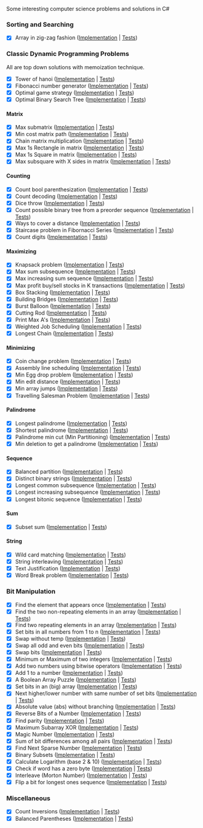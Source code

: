 Some interesting computer science problems and solutions in C#

### Sorting and Searching

- [X] Array in zig-zag fashion ([Implementation](https://github.com/justcoding121/CS-Problems/blob/master/CS.Problems/Sorting/ZigZagOrderer.cs) | [Tests](https://github.com/justcoding121/CS-Problems/blob/master/CS.Problems.Tests/Sorting/ZigZag_Tests.cs))

### Classic Dynamic Programming Problems

All are top down solutions with memoization technique.

- [X] Tower of hanoi ([Implementation](https://github.com/justcoding121/CS-Problems/blob/master/CS.Problems/DynamicProgramming/TowerOfHanoi.cs) | [Tests](https://github.com/justcoding121/CS-Problems/blob/master/CS.Problems.Tests/DynamicProgramming/TowerOfHanoi_Tests.cs))
- [X] Fibonacci number generator ([Implementation](https://github.com/justcoding121/CS-Problems/blob/master/CS.Problems/DynamicProgramming/Fibornacci.cs) | [Tests](https://github.com/justcoding121/CS-Problems/blob/master/CS.Problems.Tests/DynamicProgramming/Fibornacci_Tests.cs))
- [X] Optimal game strategy ([Implementation](https://github.com/justcoding121/CS-Problems/blob/master/CS.Problems/DynamicProgramming/OptimalGameStrategy.cs) | [Tests](https://github.com/justcoding121/CS-Problems/blob/master/CS.Problems.Tests/DynamicProgramming/OptimalGameStrategy_Tests.cs))
- [X] Optimal Binary Search Tree ([Implementation](https://github.com/justcoding121/CS-Problems/blob/master/CS.Problems/DynamicProgramming/OptimalBST.cs) | [Tests](https://github.com/justcoding121/CS-Problems/blob/master/CS.Problems.Tests/DynamicProgramming/OptimalBST_Tests.cs))

#### Matrix

- [X] Max submatrix ([Implementation](https://github.com/justcoding121/CS-Problems/blob/master/CS.Problems/DynamicProgramming/Matrix/MaxSubMatrix.cs) | [Tests](https://github.com/justcoding121/CS-Problems/blob/master/CS.Problems.Tests/DynamicProgramming/Matrix/MaxSubMatrix_Tests.cs))
- [X] Min cost matrix path ([Implementation](https://github.com/justcoding121/CS-Problems/blob/master/CS.Problems/DynamicProgramming/Matrix/MinCostMatrixPath.cs) | [Tests](https://github.com/justcoding121/CS-Problems/blob/master/CS.Problems.Tests/DynamicProgramming/Matrix/MatrixMinCost_Tests.cs))
- [X] Chain matrix multiplication ([Implementation](https://github.com/justcoding121/CS-Problems/blob/master/CS.Problems/DynamicProgramming/Matrix/ChainMultiplication.cs) | [Tests](https://github.com/justcoding121/CS-Problems/blob/master/CS.Problems.Tests/DynamicProgramming/Matrix/ChainMultiplication_Tests.cs))
- [X] Max 1s Rectangle in matrix ([Implementation](https://github.com/justcoding121/CS-Problems/blob/master/CS.Problems/DynamicProgramming/Matrix/Max1sRectangle.cs) | [Tests](https://github.com/justcoding121/CS-Problems/blob/master/CS.Problems.Tests/DynamicProgramming/Matrix/Max1sRectangle_Tests.cs))
- [X] Max 1s Square in matrix ([Implementation](https://github.com/justcoding121/CS-Problems/blob/master/CS.Problems/DynamicProgramming/Matrix/Max1sSquare.cs) | [Tests](https://github.com/justcoding121/CS-Problems/blob/master/CS.Problems.Tests/DynamicProgramming/Matrix/Max1sSquare_Tests.cs))
- [X] Max subsquare with X sides in matrix ([Implementation](https://github.com/justcoding121/CS-Problems/blob/master/CS.Problems/DynamicProgramming/Matrix/MaxXSideSubSquare.cs) | [Tests](https://github.com/justcoding121/CS-Problems/blob/master/CS.Problems.Tests/DynamicProgramming/Matrix/MaxXSideSubSquare_Tests.cs))

#### Counting

- [X] Count bool parenthesization ([Implementation](https://github.com/justcoding121/CS-Problems/blob/master/CS.Problems/DynamicProgramming/Count/CountBoolParenthesization.cs) | [Tests](https://github.com/justcoding121/CS-Problems/blob/master/CS.Problems.Tests/DynamicProgramming/Count/BoolParenthesis_Tests.cs))
- [X] Count decoding ([Implementation](https://github.com/justcoding121/CS-Problems/blob/master/CS.Problems/DynamicProgramming/Count/CountDecodings.cs) | [Tests](https://github.com/justcoding121/CS-Problems/blob/master/CS.Problems.Tests/DynamicProgramming/Count/CountDecodings_Test.cs))
- [X] Dice throw ([Implementation](https://github.com/justcoding121/CS-Problems/blob/master/CS.Problems/DynamicProgramming/Count/DiceThrow.cs) | [Tests](https://github.com/justcoding121/CS-Problems/blob/master/CS.Problems.Tests/DynamicProgramming/Count/DiceThrow_Tests.cs))
- [X] Count possible binary tree from a preorder sequence ([Implementation](https://github.com/justcoding121/CS-Problems/blob/master/CS.Problems/DynamicProgramming/Count/CountBinaryTree.cs) | [Tests](https://github.com/justcoding121/CS-Problems/blob/master/CS.Problems.Tests/DynamicProgramming/Count/CountBinaryTree_Tests.cs))
- [X] Ways to cover a distance ([Implementation](https://github.com/justcoding121/CS-Problems/blob/master/CS.Problems/DynamicProgramming/Count/WaysToCoverDistance.cs) | [Tests](https://github.com/justcoding121/CS-Problems/blob/master/CS.Problems.Tests/DynamicProgramming/Count/WaysToCover_Tests.cs))
- [X] Staircase problem in Fibornacci Series ([Implementation](https://github.com/justcoding121/CS-Problems/blob/master/CS.Problems/DynamicProgramming/Count/StairCaseProblem.cs) | [Tests](https://github.com/justcoding121/CS-Problems/blob/master/CS.Problems.Tests/DynamicProgramming/Count/StairCaseProblem_Tests.cs))
- [X] Count digits ([Implementation](https://github.com/justcoding121/CS-Problems/blob/master/CS.Problems/DynamicProgramming/Count/DigitCounter.cs) | [Tests](https://github.com/justcoding121/CS-Problems/blob/master/CS.Problems.Tests/DynamicProgramming/Count/DigitCounter_Tests.cs))

#### Maximizing

- [X] Knapsack problem ([Implementation](https://github.com/justcoding121/CS-Problems/blob/master/CS.Problems/DynamicProgramming/Maximizing/KnackSackProblems.cs) | [Tests](https://github.com/justcoding121/CS-Problems/blob/master/CS.Problems.Tests/DynamicProgramming/Maximizing/KnackSackProblems_Tests.cs))
- [X] Max sum subsequence ([Implementation](https://github.com/justcoding121/CS-Problems/blob/master/CS.Problems/DynamicProgramming/Maximizing/MaxSumSubSequence.cs) | [Tests](https://github.com/justcoding121/CS-Problems/blob/master/CS.Problems.Tests/DynamicProgramming/Maximizing/MaxSumSequence_Tests.cs))
- [X] Max increasing sum sequence ([Implementation](https://github.com/justcoding121/CS-Problems/blob/master/CS.Problems/DynamicProgramming/Maximizing/MaxSumIncreasingSequence.cs) | [Tests](https://github.com/justcoding121/CS-Problems/blob/master/CS.Problems.Tests/DynamicProgramming/Maximizing/MaxSumIncreasingSequence_Tests.cs))
- [X] Max profit buy/sell stocks in K transactions ([Implementation](https://github.com/justcoding121/CS-Problems/blob/master/CS.Problems/DynamicProgramming/Maximizing/MaxProfitKTransactions.cs) | [Tests](https://github.com/justcoding121/CS-Problems/blob/master/CS.Problems.Tests/DynamicProgramming/Maximizing/MaxProfitKTransactions_Tests.cs))
- [X] Box Stacking ([Implementation](https://github.com/justcoding121/CS-Problems/blob/master/CS.Problems/DynamicProgramming/Maximizing/BoxStacking.cs) | [Tests](https://github.com/justcoding121/CS-Problems/blob/master/CS.Problems.Tests/DynamicProgramming/Maximizing/BoxStacking_Tests.cs))
- [X] Building Bridges ([Implementation](https://github.com/justcoding121/CS-Problems/blob/master/CS.Problems/DynamicProgramming/Maximizing/BuildingBridges.cs) | [Tests](https://github.com/justcoding121/CS-Problems/blob/master/CS.Problems.Tests/DynamicProgramming/Maximizing/BuildingBridges_Tests.cs))
- [X] Burst Balloon ([Implementation](https://github.com/justcoding121/CS-Problems/blob/master/CS.Problems/DynamicProgramming/Maximizing/BurstBalloon.cs) | [Tests](https://github.com/justcoding121/CS-Problems/blob/master/CS.Problems.Tests/DynamicProgramming/Maximizing/BurstBalloon_Tests.cs))
- [X] Cutting Rod ([Implementation](https://github.com/justcoding121/CS-Problems/blob/master/CS.Problems/DynamicProgramming/Maximizing/CuttingRod.cs) | [Tests](https://github.com/justcoding121/CS-Problems/blob/master/CS.Problems.Tests/DynamicProgramming/Maximizing/CuttingRod_Tests.cs))
- [X] Print Max A's ([Implementation](https://github.com/justcoding121/CS-Problems/blob/master/CS.Problems/DynamicProgramming/Maximizing/PrintMaxAs.cs) | [Tests](https://github.com/justcoding121/CS-Problems/blob/master/CS.Problems.Tests/DynamicProgramming/Maximizing/PrintMaxAs_Tests.cs))
- [X] Weighted Job Scheduling ([Implementation](https://github.com/justcoding121/CS-Problems/blob/master/CS.Problems/DynamicProgramming/Maximizing/WeightedJobScheduling.cs) | [Tests](https://github.com/justcoding121/CS-Problems/blob/master/CS.Problems.Tests/DynamicProgramming/Maximizing/WeightedJobScheduling_Tests.cs))
- [X] Longest Chain ([Implementation](https://github.com/justcoding121/CS-Problems/blob/master/CS.Problems/DynamicProgramming/Maximizing/LongestChain.cs) | [Tests](https://github.com/justcoding121/CS-Problems/blob/master/CS.Problems.Tests/DynamicProgramming/Maximizing/LongestChain_Tests.cs))

#### Minimizing

- [X] Coin change problem ([Implementation](https://github.com/justcoding121/CS-Problems/blob/master/CS.Problems/DynamicProgramming/Minimizing/CoinChangeProblems.cs) | [Tests](https://github.com/justcoding121/CS-Problems/blob/master/CS.Problems.Tests/DynamicProgramming/Minimizing/CoinChangeProblems_Tests.cs))
- [X] Assembly line scheduling ([Implementation](https://github.com/justcoding121/CS-Problems/blob/master/CS.Problems/DynamicProgramming/Minimizing/AssemblyLineScheduling.cs) | [Tests](https://github.com/justcoding121/CS-Problems/blob/master/CS.Problems.Tests/DynamicProgramming/Minimizing/AssemblyLineScheduling_Tests.cs))
- [X] Min Egg drop problem ([Implementation](https://github.com/justcoding121/CS-Problems/blob/master/CS.Problems/DynamicProgramming/Minimizing/MinEggDrop.cs) | [Tests](https://github.com/justcoding121/CS-Problems/blob/master/CS.Problems.Tests/DynamicProgramming/Minimizing/MinEggDrop_Tests.cs))
- [X] Min edit distance ([Implementation](https://github.com/justcoding121/CS-Problems/blob/master/CS.Problems/DynamicProgramming/Minimizing/MinEditDistance.cs) | [Tests](https://github.com/justcoding121/CS-Problems/blob/master/CS.Problems.Tests/DynamicProgramming/Minimizing/MinEditDistance_Tests.cs))
- [X] Min array jumps ([Implementation](https://github.com/justcoding121/CS-Problems/blob/master/CS.Problems/DynamicProgramming/Minimizing/MinArrayJumps.cs) | [Tests](https://github.com/justcoding121/CS-Problems/blob/master/CS.Problems.Tests/DynamicProgramming/Minimizing/MinArrayJumps_Tests.cs))
- [X] Travelling Salesman Problem ([Implementation](https://github.com/justcoding121/CS-Problems/blob/master/CS.Problems/DynamicProgramming/Minimizing/TravellingSalesman.cs) | [Tests](https://github.com/justcoding121/CS-Problems/blob/master/CS.Problems.Tests/DynamicProgramming/Minimizing/TravellingSalesman_Tests.cs))

#### Palindrome

- [X] Longest palindrome ([Implementation](https://github.com/justcoding121/CS-Problems/blob/master/CS.Problems/DynamicProgramming/Palindrome/LongestPalindrome.cs) | [Tests](https://github.com/justcoding121/CS-Problems/blob/master/CS.Problems.Tests/DynamicProgramming/Palindrome/LongestPalindrome_Tests.cs))
- [X] Shortest palindrome ([Implementation](https://github.com/justcoding121/CS-Problems/blob/master/CS.Problems/DynamicProgramming/Palindrome/ShortestPalindrome.cs) | [Tests](https://github.com/justcoding121/CS-Problems/blob/master/CS.Problems.Tests/DynamicProgramming/Palindrome/ShortestPalindrome_Tests.cs))
- [X] Palindrome min cut (Min Partitioning) ([Implementation](https://github.com/justcoding121/CS-Problems/blob/master/CS.Problems/DynamicProgramming/Palindrome/PalindromeMinCut.cs) | [Tests](https://github.com/justcoding121/CS-Problems/blob/master/CS.Problems.Tests/DynamicProgramming/Palindrome/PalindromeMinCut_Tests.cs))
- [X] Min deletion to get a palindrome ([Implementation](https://github.com/justcoding121/CS-Problems/blob/master/CS.Problems/DynamicProgramming/Palindrome/PalindromeMinDeletion.cs) | [Tests](https://github.com/justcoding121/CS-Problems/blob/master/CS.Problems.Tests/DynamicProgramming/Palindrome/PalindromeMinDeletion_Tests.cs))

#### Sequence

- [X] Balanced partition ([Implementation](https://github.com/justcoding121/CS-Problems/blob/master/CS.Problems/DynamicProgramming/Sequence/BalancedPartition.cs) | [Tests](https://github.com/justcoding121/CS-Problems/blob/master/CS.Problems.Tests/DynamicProgramming/Sequence/BalancedPartition_Tests.cs))
- [X] Distinct binary strings ([Implementation](https://github.com/justcoding121/CS-Problems/blob/master/CS.Problems/DynamicProgramming/Sequence/DistinctBinaryString.cs) | [Tests](https://github.com/justcoding121/CS-Problems/blob/master/CS.Problems.Tests/DynamicProgramming/Sequence/DistinctBinaryString_Tests.cs))
- [X] Longest common subsequence  ([Implementation](https://github.com/justcoding121/CS-Problems/blob/master/CS.Problems/DynamicProgramming/Sequence/LongestCommonSubSequence.cs) | [Tests](https://github.com/justcoding121/CS-Problems/blob/master/CS.Problems.Tests/DynamicProgramming/Sequence/LongestCommonSubSequence_Tests.cs))
- [X] Longest increasing subsequence ([Implementation](https://github.com/justcoding121/CS-Problems/blob/master/CS.Problems/DynamicProgramming/Sequence/LongestIncreasingSubSequence.cs) | [Tests](https://github.com/justcoding121/CS-Problems/blob/master/CS.Problems.Tests/DynamicProgramming/Sequence/LongestIncreasingSubSequence_Tests.cs))
- [X] Longest bitonic sequence ([Implementation](https://github.com/justcoding121/CS-Problems/blob/master/CS.Problems/DynamicProgramming/Sequence/LongestBitonicSequence.cs) | [Tests](https://github.com/justcoding121/CS-Problems/blob/master/CS.Problems.Tests/DynamicProgramming/Sequence/LongestBitonicSequence_Tests.cs))

#### Sum

- [X] Subset sum ([Implementation](https://github.com/justcoding121/CS-Problems/blob/master/CS.Problems/DynamicProgramming/Sum/SubSetSum.cs) | [Tests](https://github.com/justcoding121/CS-Problems/blob/master/CS.Problems.Tests/DynamicProgramming/Sum/SubSetSum_Tests.cs))

#### String

- [X] Wild card matching ([Implementation](https://github.com/justcoding121/CS-Problems/blob/master/CS.Problems/DynamicProgramming/String/WildCardMatching.cs) | [Tests](https://github.com/justcoding121/CS-Problems/blob/master/CS.Problems.Tests/DynamicProgramming/String/WildCardMatching_Tests.cs))
- [X] String interleaving ([Implementation](https://github.com/justcoding121/CS-Problems/blob/master/CS.Problems/DynamicProgramming/String/StringInterleaving.cs) | [Tests](https://github.com/justcoding121/CS-Problems/blob/master/CS.Problems.Tests/DynamicProgramming/String/StringInterleaving_Tests.cs))
- [X] Text Justification ([Implementation](https://github.com/justcoding121/CS-Problems/blob/master/CS.Problems/DynamicProgramming/String/TextJustification.cs) | [Tests](https://github.com/justcoding121/CS-Problems/blob/master/CS.Problems.Tests/DynamicProgramming/String/TextJustification_Tests.cs))
- [X] Word Break problem ([Implementation](https://github.com/justcoding121/CS-Problems/blob/master/CS.Problems/DynamicProgramming/String/WordBreakProblem.cs) | [Tests](https://github.com/justcoding121/CS-Problems/blob/master/CS.Problems.Tests/DynamicProgramming/String/WordBreak_Tests.cs))

### Bit Manipulation

- [X] Find the element that appears once ([Implementation](https://github.com/justcoding121/CS-Problems/blob/master/CS.Problems/BitHacks/FindUniqueElement.cs) | [Tests](https://github.com/justcoding121/CS-Problems/blob/master/CS.Problems.Tests/BitHacks/FindUniqueElement_Tests.cs))
- [X] Find the two non-repeating elements in an array ([Implementation](https://github.com/justcoding121/CS-Problems/blob/master/CS.Problems/BitHacks/TwoNonRepeatingNums.cs) | [Tests](https://github.com/justcoding121/CS-Problems/blob/master/CS.Problems.Tests/BitHacks/TwoNonRepeatingNums_Tests.cs))
- [X] Find two repeating elements in an array ([Implementation](https://github.com/justcoding121/CS-Problems/blob/master/CS.Problems/BitHacks/TwoRepeatingNums.cs) | [Tests](https://github.com/justcoding121/CS-Problems/blob/master/CS.Problems.Tests/BitHacks/TwoRepeatingNums_Tests.cs))
- [X] Set bits in all numbers from 1 to n ([Implementation](https://github.com/justcoding121/CS-Problems/blob/master/CS.Problems/BitHacks/SetBits.cs) | [Tests](https://github.com/justcoding121/CS-Problems/blob/master/CS.Problems.Tests/BitHacks/SetBits_Tests.cs))
- [X] Swap without temp ([Implementation](https://github.com/justcoding121/CS-Problems/blob/master/CS.Problems/BitHacks/SwapWithoutTemp.cs) | [Tests](https://github.com/justcoding121/CS-Problems/blob/master/CS.Problems.Tests/BitHacks/SwapWithoutTemp_Tests.cs))
- [X] Swap all odd and even bits ([Implementation](https://github.com/justcoding121/CS-Problems/blob/master/CS.Problems/BitHacks/SwapOddEvenBits.cs) | [Tests](https://github.com/justcoding121/CS-Problems/blob/master/CS.Problems.Tests/BitHacks/SwapBits_Tests.cs))
- [X] Swap bits ([Implementation](https://github.com/justcoding121/CS-Problems/blob/master/CS.Problems/BitHacks/SwapBits.cs) | [Tests](https://github.com/justcoding121/CS-Problems/blob/master/CS.Problems.Tests/BitHacks/SwapBits_Tests.cs))
- [X] Minimum or Maximum of two integers ([Implementation](https://github.com/justcoding121/CS-Problems/blob/master/CS.Problems/BitHacks/MinMaxOfTwoIntegers.cs) | [Tests](https://github.com/justcoding121/CS-Problems/blob/master/CS.Problems.Tests/BitHacks/MinMaxOfTwoIntegers_Tests.cs))
- [X] Add two numbers using bitwise operators ([Implementation](https://github.com/justcoding121/CS-Problems/blob/master/CS.Problems/BitHacks/AddTwoNumbers.cs) | [Tests](https://github.com/justcoding121/CS-Problems/blob/master/CS.Problems.Tests/BitHacks/AddTwoNumbers_Tests.cs))
- [X] Add 1 to a number ([Implementation](https://github.com/justcoding121/CS-Problems/blob/master/CS.Problems/BitHacks/AddOne.cs) | [Tests](https://github.com/justcoding121/CS-Problems/blob/master/CS.Problems.Tests/BitHacks/AddOne_Tests.cs))
- [X] A Boolean Array Puzzle ([Implementation](https://github.com/justcoding121/CS-Problems/blob/master/CS.Problems/BitHacks/BoolArrayPuzzle.cs) | [Tests](https://github.com/justcoding121/CS-Problems/blob/master/CS.Problems.Tests/BitHacks/BoolArrayPuzzle_Tests.cs))
- [X] Set bits in an (big) array ([Implementation](https://github.com/justcoding121/CS-Problems/blob/master/CS.Problems/BitHacks/SetBitsBigArray.cs) | [Tests](https://github.com/justcoding121/CS-Problems/blob/master/CS.Problems.Tests/BitHacks/SetBitsBigArray_Tests.cs))
- [X] Next higher/lower number with same number of set bits ([Implementation](https://github.com/justcoding121/CS-Problems/blob/master/CS.Problems/BitHacks/NextNumberWithSameSetBits.cs) | [Tests](https://github.com/justcoding121/CS-Problems/blob/master/CS.Problems.Tests/BitHacks/NextNumberWithSameSetBits_Tests.cs))
- [X] Absolute value (abs) without branching ([Implementation](https://github.com/justcoding121/CS-Problems/blob/master/CS.Problems/BitHacks/AbsValue.cs) | [Tests](https://github.com/justcoding121/CS-Problems/blob/master/CS.Problems.Tests/BitHacks/AbsValue_Tests.cs))
- [X] Reverse Bits of a Number ([Implementation](https://github.com/justcoding121/CS-Problems/blob/master/CS.Problems/BitHacks/ReverseBits.cs) | [Tests](https://github.com/justcoding121/CS-Problems/blob/master/CS.Problems.Tests/BitHacks/ReverseBits_Tests.cs))
- [X] Find parity ([Implementation](https://github.com/justcoding121/CS-Problems/blob/master/CS.Problems/BitHacks/ParityFinder.cs) | [Tests](https://github.com/justcoding121/CS-Problems/blob/master/CS.Problems.Tests/BitHacks/ParityFinder_Tests.cs))
- [X] Maximum Subarray XOR ([Implementation](https://github.com/justcoding121/CS-Problems/blob/master/CS.Problems/BitHacks/MaxSubArrayXOR.cs) | [Tests](https://github.com/justcoding121/CS-Problems/blob/master/CS.Problems.Tests/BitHacks/MaxSubArrayXOR_Tests.cs))
- [X] Magic Number ([Implementation](https://github.com/justcoding121/CS-Problems/blob/master/CS.Problems/BitHacks/MagicNumber.cs) | [Tests](https://github.com/justcoding121/CS-Problems/blob/master/CS.Problems.Tests/BitHacks/MagicNumber_Tests.cs))
- [X] Sum of bit differences among all pairs ([Implementation](https://github.com/justcoding121/CS-Problems/blob/master/CS.Problems/BitHacks/SumBitDiff.cs) | [Tests](https://github.com/justcoding121/CS-Problems/blob/master/CS.Problems.Tests/BitHacks/SumBitDiff_Tests.cs))
- [X] Find Next Sparse Number ([Implementation](https://github.com/justcoding121/CS-Problems/blob/master/CS.Problems/BitHacks/NextSparseNumber.cs) | [Tests](https://github.com/justcoding121/CS-Problems/blob/master/CS.Problems.Tests/BitHacks/NextSparseNumber_Tests.cs))
- [X] Binary Subsets ([Implementation](https://github.com/justcoding121/CS-Problems/blob/master/CS.Problems/BitHacks/BinarySubsets.cs) | [Tests](https://github.com/justcoding121/CS-Problems/blob/master/CS.Problems.Tests/BitHacks/BinarySubsets_Tests.cs))
- [X] Calculate Logarithm (base 2 & 10) ([Implementation](https://github.com/justcoding121/CS-Problems/blob/master/CS.Problems/BitHacks/CalcLogarithm.cs) | [Tests](https://github.com/justcoding121/CS-Problems/blob/master/CS.Problems.Tests/BitHacks/CalcLogarithm_Tests.cs))
- [X] Check if word has a zero byte ([Implementation](https://github.com/justcoding121/CS-Problems/blob/master/CS.Problems/BitHacks/CheckWordForZeroByte.cs) | [Tests](https://github.com/justcoding121/CS-Problems/blob/master/CS.Problems.Tests/BitHacks/CheckWordForZeroByte_Tests.cs))
- [X] Interleave (Morton Number) ([Implementation](https://github.com/justcoding121/CS-Problems/blob/master/CS.Problems/BitHacks/InterleaveBits.cs) | [Tests](https://github.com/justcoding121/CS-Problems/blob/master/CS.Problems.Tests/BitHacks/InterleaveBits_Tests.cs))
- [X] Flip a bit for longest ones sequence ([Implementation](https://github.com/justcoding121/CS-Problems/blob/master/CS.Problems/BitHacks/FlipBitForLongest1Seq.cs) | [Tests](https://github.com/justcoding121/CS-Problems/blob/master/CS.Problems.Tests/BitHacks/FlipBitForLongest1Seq_Tests.cs))

### Miscellaneous

- [X] Count Inversions ([Implementation](https://github.com/justcoding121/CS-Problems/blob/master/CS.Problems/Miscellaneous/CountInversions.cs) | [Tests](https://github.com/justcoding121/CS-Problems/blob/master/CS.Problems.Tests/Miscellaneous/CountInversions_Tests.cs))
- [X] Balanced Parentheses ([Implementation](https://github.com/justcoding121/CS-Problems/blob/master/CS.Problems/Miscellaneous/BalanceParentheses.cs) | [Tests](https://github.com/justcoding121/CS-Problems/blob/master/CS.Problems.Tests/Miscellaneous/BalanceParentheses_Tests.cs))
